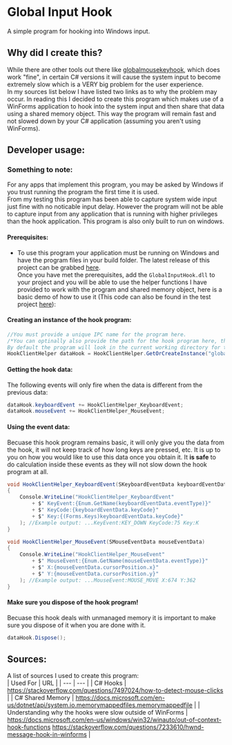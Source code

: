 # Global Input Hook  
A simple program for hooking into Windows input.  

## Why did I create this?  
While there are other tools out there like [globalmousekeyhook](https://github.com/gmamaladze/globalmousekeyhook), which does work "fine", in certain C# versions it will cause the system input to become extremely slow which is a VERY big problem for the user experience.  
In my sources list below I have listed two links as to why the problem may occur. In reading this I decided to create this program which makes use of a WinForms application to hook into the system input and then share that data using a shared memory object. This way the program will remain fast and not slowed down by your C# application (assuming you aren't using WinForms).  

## Developer usage:  
### Something to note:
For any apps that implement this program, you may be asked by Windows if you trust running the program the first time it is used.  
From my testing this program has been able to capture system wide input just fine with no noticable input delay. However the program will not be able to capture input from any application that is running with higher privileges than the hook application. This program is also only built to run on windows.
#### Prerequisites:  
- To use this program your application must be running on Windows and have the program files in your build folder. The latest release of this project can be grabbed [here](github.com/ReadieFur/GlobalInputHook/releases/latest).  
Once you have met the prerequisites, add the `GlobalInputHook.dll` to your project and you will be able to use the helper functions I have provided to work with the program and shared memory object, here is a basic demo of how to use it (This code can also be found in the test project [here](https://github.com/ReadieFur/GlobalInputHook/tree/development/src/GlobalInputHook.Tests)):  
#### Creating an instance of the hook program:  
```cs
//You must provide a unique IPC name for the program here.
/*You can optinally also provide the path for the hook program here, the binary must however be called `GlobalInputHook.exe`
By default the program will look in the current working directory for the binary.*/
HookClientHelper dataHook = HookClientHelper.GetOrCreateInstance("global_input_hook");
```
#### Getting the hook data:  
The following events will only fire when the data is different from the previous data:  
```cs
dataHook.keyboardEvent += HookClientHelper_KeyboardEvent;
dataHook.mouseEvent += HookClientHelper_MouseEvent;
```
#### Using the event data:  
Becuase this hook program remains basic, it will only give you the data from the hook, it will not keep track of how long keys are pressed, etc. It is up to you on how you would like to use this data once you obtain it. It **is safe** to do calculation inside these events as they will not slow down the hook program at all.
```cs
void HookClientHelper_KeyboardEvent(SKeyboardEventData keyboardEventData)
{
    Console.WriteLine("HookClientHelper_KeyboardEvent"
        + $" KeyEvent:{Enum.GetName(keyboardEventData.eventType)}"
        + $" KeyCode:{keyboardEventData.keyCode}"
        + $" Key:{(Forms.Keys)keyboardEventData.keyCode}"
    ); //Example output: ...KeyEvent:KEY_DOWN KeyCode:75 Key:K
}

void HookClientHelper_MouseEvent(SMouseEventData mouseEventData)
{
    Console.WriteLine("HookClientHelper_MouseEvent"
        + $" MouseEvent:{Enum.GetName(mouseEventData.eventType)}"
        + $" X:{mouseEventData.cursorPosition.x}"
        + $" Y:{mouseEventData.cursorPosition.y}"
    ); //Example output: ...MouseEvent:MOUSE_MOVE X:674 Y:362
}
```

#### Make sure you dispose of the hook program!
Becuase this hook deals with unmanaged memory it is important to make sure you dispose of it when you are done with it.
```cs
dataHook.Dispose();
```

## Sources:  
A list of sources I used to create this program:  
| Used For | URL |
| --- | --- |
| C# Hooks | https://stackoverflow.com/questions/7497024/how-to-detect-mouse-clicks |
| C# Shared Memory | https://docs.microsoft.com/en-us/dotnet/api/system.io.memorymappedfiles.memorymappedfile |
| Understanding why the hooks were slow outside of WinForms | https://docs.microsoft.com/en-us/windows/win32/winauto/out-of-context-hook-functions  https://stackoverflow.com/questions/7233610/hwnd-message-hook-in-winforms |
